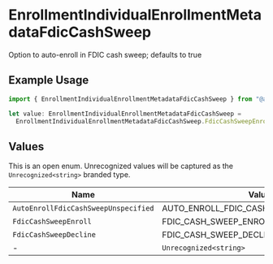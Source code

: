 # EnrollmentIndividualEnrollmentMetadataFdicCashSweep

Option to auto-enroll in FDIC cash sweep; defaults to true

## Example Usage

```typescript
import { EnrollmentIndividualEnrollmentMetadataFdicCashSweep } from "@apexfintechsolutions/ascend-sdk/models/components";

let value: EnrollmentIndividualEnrollmentMetadataFdicCashSweep =
  EnrollmentIndividualEnrollmentMetadataFdicCashSweep.FdicCashSweepEnroll;
```

## Values

This is an open enum. Unrecognized values will be captured as the `Unrecognized<string>` branded type.

| Name                                    | Value                                   |
| --------------------------------------- | --------------------------------------- |
| `AutoEnrollFdicCashSweepUnspecified`    | AUTO_ENROLL_FDIC_CASH_SWEEP_UNSPECIFIED |
| `FdicCashSweepEnroll`                   | FDIC_CASH_SWEEP_ENROLL                  |
| `FdicCashSweepDecline`                  | FDIC_CASH_SWEEP_DECLINE                 |
| -                                       | `Unrecognized<string>`                  |
